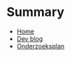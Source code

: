 # Summary

- [Home](./README.md)
- [Dev blog](./dev-blog-argo-cd-binnen-gitops-processen-en-kubernetes/README.md)
- [Onderzoeksplan](./onderzoeksplan.md)
